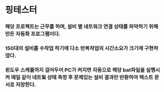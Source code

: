# 핑테스터
### 해당 프로젝트는 근무를 하며, 설비 별 네트워크 연결 상태를 파악하기 위해 만든 자동화 프로그램이다.
### 150대의 설비를 수작업 하기에 다소 반복작업의 시간소요가 크기에 구현하였다.
### 윈도우 스케쥴까지 걸어두어 PC가 켜지면 자동으로 해당 bat파일을 실행시켜 매일 같이 네트웤 상태 측정 후 문제있는 설비 결과만 반환하여 텍스트 문서로 저장한다.